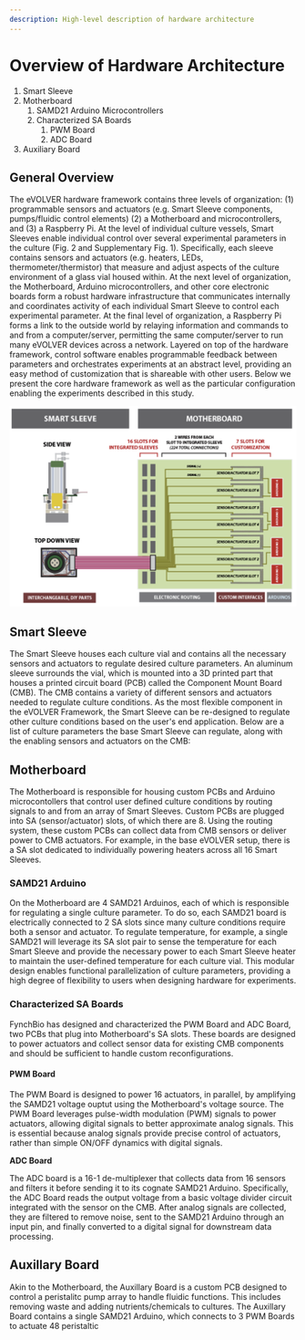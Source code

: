 ```yaml
---
description: High-level description of hardware architecture
---
```


# Overview of Hardware Architecture

1. Smart Sleeve
2. Motherboard
   1. SAMD21 Arduino Microcontrollers
   2. Characterized SA Boards
      1. PWM Board
      2. ADC Board
3. Auxiliary Board

## **General Overview**

The eVOLVER hardware framework contains three levels of organization: (1) programmable sensors and actuators (e.g. Smart Sleeve components, pumps/fluidic control elements) (2) a Motherboard and microcontrollers, and (3) a Raspberry Pi. At the level of individual culture vessels, Smart Sleeves enable individual control over several experimental parameters in the culture (Fig. 2 and Supplementary Fig. 1). Specifically, each sleeve contains sensors and actuators (e.g. heaters, LEDs, thermometer/thermistor) that measure and adjust aspects of the culture environment of a glass vial housed within. At the next level of organization, the Motherboard, Arduino microcontrollers, and other core electronic boards form a robust hardware infrastructure that communicates internally and coordinates activity of each individual Smart Sleeve to control each experimental parameter. At the final level of organization, a Raspberry Pi forms a link to the outside world by relaying information and commands to and from a computer/server, permitting the same computer/server to run many eVOLVER devices across a network. Layered on top of the hardware framework, control software enables programmable feedback between parameters and orchestrates experiments at an abstract level, providing an easy method of customization that is shareable with other users. Below we present the core hardware framework as well as the particular configuration enabling the experiments described in this study.

![This is for the old motherboard / smart sleeve which had 7 slots for customization of sensor/actuator (SA) boards. The current motherboard / smart sleeve combination has 8.](<../.gitbook/assets/image (15) (1).png>)

## **Smart Sleeve**

The Smart Sleeve houses each culture vial and contains all the necessary sensors and actuators to regulate desired culture parameters. An aluminum sleeve surrounds the vial, which is mounted into a 3D printed part that houses a printed circuit board (PCB) called the Component Mount Board (CMB). The CMB contains a variety of different sensors and actuators needed to regulate culture conditions. As the most flexible component in the eVOLVER Framework, the Smart Sleeve can be re-designed to regulate other culture conditions based on the user's end application. Below are a list of culture parameters the base Smart Sleeve can regulate, along with the enabling sensors and actuators on the CMB:

## **Motherboard**

The Motherboard is responsible for housing custom PCBs and Arduino microcontollers that control user defined culture conditions by routing signals to and from an array of Smart Sleeves. Custom PCBs are plugged into SA (sensor/actuator) slots, of which there are 8. Using the routing system, these custom PCBs can collect data from CMB sensors or deliver power to CMB actuators. For example, in the base eVOLVER setup, there is a SA slot dedicated to individually powering heaters across all 16 Smart Sleeves.

### **SAMD21 Arduino**

On the Motherboard are 4 SAMD21 Arduinos, each of which is responsible for regulating a single culture parameter. To do so, each SAMD21 board is electrically connected to 2 SA slots since many culture conditions require both a sensor and actuator. To regulate temperature, for example, a single SAMD21 will leverage its SA slot pair to sense the temperature for each Smart Sleeve and provide the necessary power to each Smart Sleeve heater to maintain the user-defined temperature for each culture vial. This modular design enables functional parallelization of culture parameters, providing a high degree of flexibility to users when designing hardware for experiments.

### **Characterized SA Boards**

FynchBio has designed and characterized the PWM Board and ADC Board, two PCBs that plug into Motherboard's SA slots. These boards are designed to power actuators and collect sensor data for existing CMB components and should be sufficient to handle custom reconfigurations.

#### PWM Board

The PWM Board is designed to power 16 actuators, in parallel, by amplifying the SAMD21 voltage ouptut using the Motherboard's voltage source. The PWM Board leverages pulse-width modulation (PWM) signals to power actuators, allowing digital signals to better approximate analog signals. This is essential because analog signals provide precise control of actuators, rather than simple ON/OFF dynamics with digital signals.&#x20;

**ADC Board**

The ADC board is a 16-1 de-multiplexer that collects data from 16 sensors and filters it before sending it to its cognate SAMD21 Arduino. Specifically, the ADC Board reads the output voltage from a basic voltage divider circuit integrated with the sensor on the CMB. After analog signals are collected, they are filtered to remove noise, sent to the SAMD21 Arduino through an input pin, and finally converted to a digital signal for downstream data processing.

## Auxillary Board

Akin to the Motherboard, the Auxillary Board is a custom PCB designed to control a peristalitc pump array to handle fluidic functions. This includes removing waste and adding nutrients/chemicals to cultures. The Auxillary Board contains a single SAMD21 Arduino, which connects to 3 PWM Boards to actuate 48 peristaltic&#x20;
